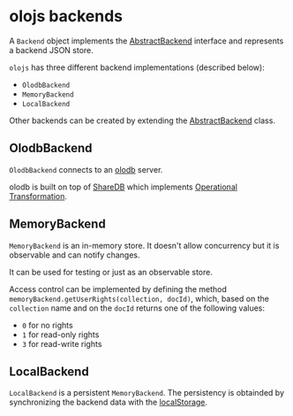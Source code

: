 # olojs backends

A `Backend` object implements the [AbstractBackend][] interface and represents
a backend JSON store.  

`olojs` has three different backend implementations (described below):
* `OlodbBackend`
* `MemoryBackend`
* `LocalBackend`

Other backends can be created by extending the [AbstractBackend][] class.


## OlodbBackend
`OlodbBackend` connects to an [olodb][] server.  
  
olodb is built on top of [ShareDB][] which implements [Operational Transformation](https://en.wikipedia.org/wiki/Operational_transformation).  
  

## MemoryBackend
`MemoryBackend` is an in-memory store. It doesn't allow concurrency but it is
observable and can notify changes.  

It can be used for testing or just as an observable store.  

Access control can be implemented by defining the method `memoryBackend.getUserRights(collection, docId)`,
which, based on the `collection` name and on the `docId` returns one of the following
values:  
* `0` for no rights
* `1` for read-only rights
* `3` for read-write rights

## LocalBackend
`LocalBackend` is a persistent `MemoryBackend`. The persistency is obtainded
by synchronizing the backend data with the [localStorage](https://developer.mozilla.org/it/docs/Web/API/Window/localStorage).
 




[AbstractBackend]: ./AbstractBackend.md
[ShareDB]: https://github.com/share/sharedb
[olodb]: https://github.com/onlabsorg/olodb
